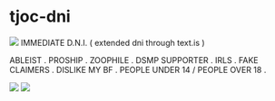 # tjoc-dni
<img src="https://64.media.tumblr.com/225fbdb4e0a4c95f2ba59153dfa0adc8/43759cd774a96f41-4f/s400x600/b81ad04ac7d51b61d9190f8eb96b0a85cec1be3d.gifv"/> 
IMMEDIATE D.N.I. ( extended dni through text.is )

ABLEIST . PROSHIP . ZOOPHILE . DSMP SUPPORTER . IRLS . FAKE CLAIMERS . DISLIKE MY BF . PEOPLE UNDER 14 / PEOPLE OVER 18 .

<img src="https://64.media.tumblr.com/225fbdb4e0a4c95f2ba59153dfa0adc8/43759cd774a96f41-4f/s400x600/b81ad04ac7d51b61d9190f8eb96b0a85cec1be3d.gifv"/>

<img src="https://64.media.tumblr.com/8071a9b33de3c9e602cb2ce6b74c2fd0/9daa2b1de0d3177b-91/s400x600/ed0d7f9efac4a67afe8fad4d408f9d8e6c1882be.gifv"/>
